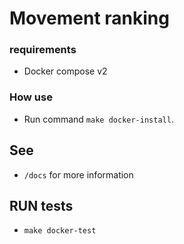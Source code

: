 # Movement ranking
### requirements
- Docker compose v2
### How use
- Run command `make docker-install`.

## See
- `/docs` for more information

## RUN tests 
- `make docker-test`
